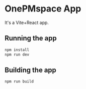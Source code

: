 # OnePMspace App

It's a Vite+React app.

## Running the app

```bash
npm install
npm run dev
```

## Building the app

```bash
npm run build
```
